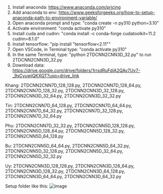 1. Install anaconda: https://www.anaconda.com/pricing
2. Add anaconda to env: https://www.geeksforgeeks.org/how-to-setup-anaconda-path-to-environment-variable/
3. Open anaconda prompt and type: "conda create -n py310 python=3.10"
4. Activate environment: "conda activate py310"
5. Install cuda and cudnn: "conda install -c conda-forge cudatoolkit=11.2 cudnn=8.1.0"
6. Install tensorflow: "pip install "tensorflow<2.11"" 
7. Open VSCode, in Terminal type: "conda activate py310"
8. In the same Terminal, type: "python 2TDCNN2CNN3D_32.py" to run 2TDCNN2CNN3D_32.py
9. Download data: https://drive.google.com/drive/folders/1rrsdRuFdiA2QAv7Uv7-_9sCyuwjQKXQT?usp=drive_link

Khang: 2TDCNN2CNN7D_128_128.py, 2TDCNN2CNN7D_128_64.py, 2TDCNN2CNN7D_128_32.py, 2TDCNN2CNN3D_32_128.py, 2TDCNN2CNN3D_32_64.py, 2TDCNN2CNN3D_32_32.py

Tin: 2TDCNN2CNN7D_64_128.py, 2TDCNN2CNN7D_64_64.py, 2TDCNN2CNN7D_64_32.py, 2TDCNN2CNN7D_32_128.py, 2TDCNN2CNN7D_32_64.py

Phu: 2TDCNN2CNN7D_32_32.py, 2TDCNN2CNN5D_128_128.py, 2TDCNN2CNN5D_128_64.py, 2TDCNN2CNN5D_128_32.py, 2TDCNN2CNN5D_64_128.py

Bu: 2TDCNN2CNN5D_64_64.py, 2TDCNN2CNN5D_64_32.py, 2TDCNN2CNN5D_32_128.py, 2TDCNN2CNN5D_32_64.py, 2TDCNN2CNN5D_32_32.py

Uy: 2TDCNN2CNN3D_128_128.py, 2TDCNN2CNN3D_128_64.py, 2TDCNN2CNN3D_128_32.py, 2TDCNN2CNN3D_64_128.py, 2TDCNN2CNN3D_64_64.py, 2TDCNN2CNN3D_64_32.py

Setup folder like this: 
![image](https://github.com/khangtrn/trainning/assets/92685710/f2255c1f-6223-462f-be15-9ecb20c5968b)

